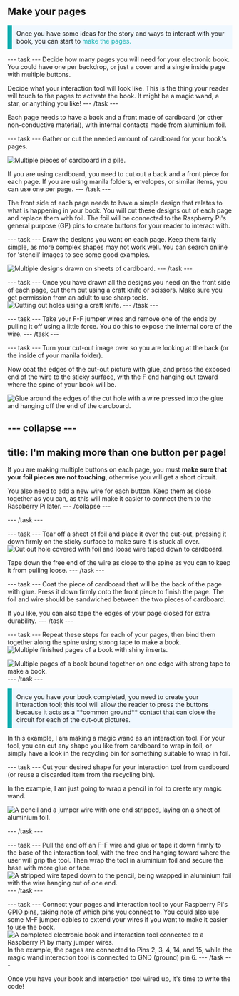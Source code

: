 ## Make your pages

<p style="border-left: solid; border-width:10px; border-color: #0faeb0; background-color: aliceblue; padding: 10px;">
Once you have some ideas for the story and ways to interact with your book, you can start to <span style="color: #0faeb0"> make the pages.</span>
</p>

--- task ---
Decide how many pages you will need for your electronic book. You could have one per backdrop, or just a cover and a single inside page with multiple buttons.

Decide what your interaction tool will look like. This is the thing your reader will touch to the pages to activate the book. It might be a magic wand, a star, or anything you like!
--- /task ---

Each page needs to have a back and a front made of cardboard (or other non-conductive material), with internal contacts made from aluminium foil.

--- task ---
Gather or cut the needed amount of cardboard for your book's pages.

![Multiple pieces of cardboard in a pile.](images/1-get-card.jpg)

If you are using cardboard, you need to cut out a back and a front piece for each page. If you are using manila folders, envelopes, or similar items, you can use one per page.
--- /task ---

The front side of each page needs to have a simple design that relates to what is happening in your book. You will cut these designs out of each page and replace them with foil. The foil will be connected to the Raspberry Pi's general purpose (GP) pins to create buttons for your reader to interact with.

--- task ---
Draw the designs you want on each page. Keep them fairly simple, as more complex shapes may not work well. You can search online for 'stencil' images to see some good examples. 

![Multiple designs drawn on sheets of cardboard.](images/2-draw-designs.jpg)
--- /task ---

--- task ---
Once you have drawn all the designs you need on the front side of each page, cut them out using a craft knife or scissors. Make sure you get permission from an adult to use sharp tools.
![Cutting out holes using a craft knife.](images/3-cut-holes.jpg)
--- /task --- 

--- task ---
Take your F-F jumper wires and remove one of the ends by pulling it off using a little force. You do this to expose the internal core of the wire.
--- /task ---

--- task ---
Turn your cut-out image over so you are looking at the back (or the inside of your manila folder).

Now coat the edges of the cut-out picture with glue, and press the exposed end of the wire to the sticky surface, with the F end hanging out toward where the spine of your book will be.

![Glue around the edges of the cut hole with a wire pressed into the glue and hanging off the end of the cardboard.](images/4-glue-wire.jpg)

--- collapse ---
---
title: I'm making more than one button per page! 
---
If you are making multiple buttons on each page, you must **make sure that your foil pieces are not touching**, otherwise you will get a short circuit.

You also need to add a new wire for each button. Keep them as close together as you can, as this will make it easier to connect them to the Raspberry Pi later. 
--- /collapse ---

--- /task ---

--- task ---
Tear off a sheet of foil and place it over the cut-out, pressing it down firmly on the sticky surface to make sure it is stuck all over. 
![Cut out hole covered with foil and loose wire taped down to cardboard.](images/5-tape-wire.jpg)

Tape down the free end of the wire as close to the spine as you can to keep it from pulling loose.
--- /task ---

--- task ---
Coat the piece of cardboard that will be the back of the page with glue. Press it down firmly onto the front piece to finish the page. The foil and wire should be sandwiched between the two pieces of cardboard. 

If you like, you can also tape the edges of your page closed for extra durability.
--- /task ---

--- task ---
Repeat these steps for each of your pages, then bind them together along the spine using strong tape to make a book.
![Multiple finished pages of a book with shiny inserts.](images/6-repeat-pages.jpg)

![Multiple pages of a book bound together on one edge with strong tape to make a book.](images/7-bind-spine.jpg)
--- /task ---
<p style="border-left: solid; border-width:10px; border-color: #0faeb0; background-color: aliceblue; padding: 10px;">
Once you have your book completed, you need to create your interaction tool; this tool will allow the reader to press the buttons because it acts as a **common ground** contact that can close the circuit for each of the cut-out pictures. 
</p>

In this example, I am making a magic wand as an interaction tool. For your tool, you can cut any shape you like from cardboard to wrap in foil, or simply have a look in the recycling bin for something suitable to wrap in foil.

--- task ---
Cut your desired shape for your interaction tool from cardboard (or reuse a discarded item from the recycling bin).

In the example, I am just going to wrap a pencil in foil to create my magic wand.

![A pencil and a jumper wire with one end stripped, laying on a sheet of aluminium foil.](images/8-pencil-foil.jpg)

--- /task ---

--- task ---
Pull the end off an F-F wire and glue or tape it down firmly to the base of the interaction tool, with the free end hanging toward where the user will grip the tool. Then wrap the tool in aluminium foil and secure the base with more glue or tape.
![A stripped wire taped down to the pencil, being wrapped in aluminium foil with the wire hanging out of one end.](images/9-interaction-tool.jpg)
--- /task ---

--- task ---
Connect your pages and interaction tool to your Raspberry Pi's GPIO pins, taking note of which pins you connect to. You could also use some M-F jumper cables to extend your wires if you want to make it easier to use the book.
![A completed electronic book and interaction tool connected to a Raspberry Pi by many jumper wires.](images/10-connect-book.jpg)
In the example, the pages are connected to Pins 2, 3, 4, 14, and 15, while the magic wand interaction tool is connected to GND (ground) pin 6.
--- /task ---

Once you have your book and interaction tool wired up, it's time to write the code!
